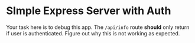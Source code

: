 # SImple Express Server with Auth

Your task here is to debug this app. The `/api/info` route **should** only return if user is authenticated. Figure out why this is not working as expected.
